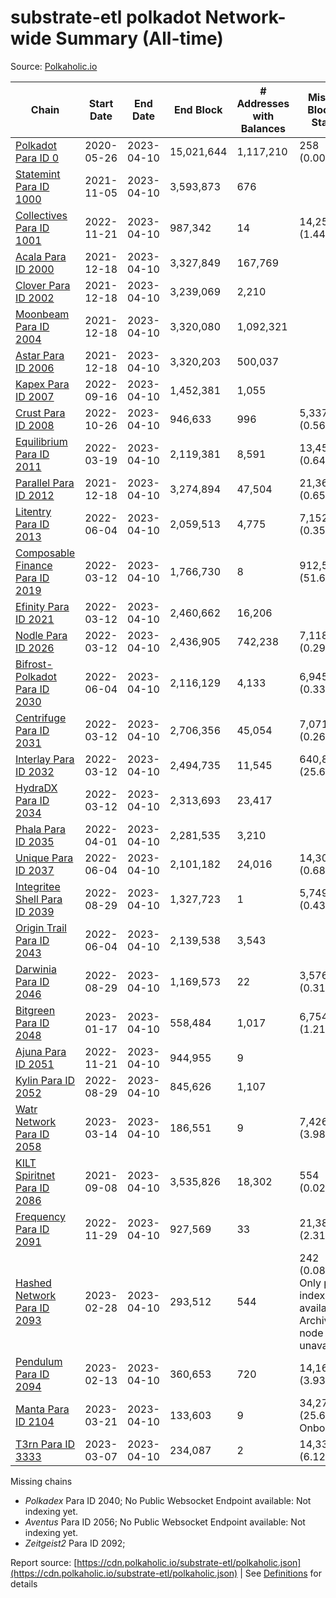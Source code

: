 # substrate-etl polkadot Network-wide Summary (All-time)

Source: [Polkaholic.io](https://polkaholic.io)


| Chain            | Start Date | End Date | End Block | # Addresses with Balances | Missing Blocks / Status |
| ---------------- | ---------- | ---------| --------- | ------------------------- | ----------------------- |
| [Polkadot Para ID 0](/polkadot/0-polkadot) | 2020-05-26 | 2023-04-10 | 15,021,644 |  1,117,210 | 258 (0.00%)  |
| [Statemint Para ID 1000](/polkadot/1000-statemint) | 2021-11-05 | 2023-04-10 | 3,593,873 |  676 |    |
| [Collectives Para ID 1001](/polkadot/1001-collectives) | 2022-11-21 | 2023-04-10 | 987,342 |  14 | 14,253 (1.44%)  |
| [Acala Para ID 2000](/polkadot/2000-acala) | 2021-12-18 | 2023-04-10 | 3,327,849 |  167,769 |    |
| [Clover Para ID 2002](/polkadot/2002-clover) | 2021-12-18 | 2023-04-10 | 3,239,069 |  2,210 |    |
| [Moonbeam Para ID 2004](/polkadot/2004-moonbeam) | 2021-12-18 | 2023-04-10 | 3,320,080 |  1,092,321 |    |
| [Astar Para ID 2006](/polkadot/2006-astar) | 2021-12-18 | 2023-04-10 | 3,320,203 |  500,037 |    |
| [Kapex Para ID 2007](/polkadot/2007-kapex) | 2022-09-16 | 2023-04-10 | 1,452,381 |  1,055 |    |
| [Crust Para ID 2008](/polkadot/2008-crust) | 2022-10-26 | 2023-04-10 | 946,633 |  996 | 5,337 (0.56%)  |
| [Equilibrium Para ID 2011](/polkadot/2011-equilibrium) | 2022-03-19 | 2023-04-10 | 2,119,381 |  8,591 | 13,459 (0.64%)  |
| [Parallel Para ID 2012](/polkadot/2012-parallel) | 2021-12-18 | 2023-04-10 | 3,274,894 |  47,504 | 21,367 (0.65%)  |
| [Litentry Para ID 2013](/polkadot/2013-litentry) | 2022-06-04 | 2023-04-10 | 2,059,513 |  4,775 | 7,152 (0.35%)  |
| [Composable Finance Para ID 2019](/polkadot/2019-composable) | 2022-03-12 | 2023-04-10 | 1,766,730 |  8 | 912,531 (51.65%)  |
| [Efinity Para ID 2021](/polkadot/2021-efinity) | 2022-03-12 | 2023-04-10 | 2,460,662 |  16,206 |    |
| [Nodle Para ID 2026](/polkadot/2026-nodle) | 2022-03-12 | 2023-04-10 | 2,436,905 |  742,238 | 7,118 (0.29%)  |
| [Bifrost-Polkadot Para ID 2030](/polkadot/2030-bifrost-dot) | 2022-06-04 | 2023-04-10 | 2,116,129 |  4,133 | 6,945 (0.33%)  |
| [Centrifuge Para ID 2031](/polkadot/2031-centrifuge) | 2022-03-12 | 2023-04-10 | 2,706,356 |  45,054 | 7,071 (0.26%)  |
| [Interlay Para ID 2032](/polkadot/2032-interlay) | 2022-03-12 | 2023-04-10 | 2,494,735 |  11,545 | 640,874 (25.69%)  |
| [HydraDX Para ID 2034](/polkadot/2034-hydradx) | 2022-03-12 | 2023-04-10 | 2,313,693 |  23,417 |    |
| [Phala Para ID 2035](/polkadot/2035-phala) | 2022-04-01 | 2023-04-10 | 2,281,535 |  3,210 |    |
| [Unique Para ID 2037](/polkadot/2037-unique) | 2022-06-04 | 2023-04-10 | 2,101,182 |  24,016 | 14,301 (0.68%)  |
| [Integritee Shell Para ID 2039](/polkadot/2039-integritee-shell) | 2022-08-29 | 2023-04-10 | 1,327,723 |  1 | 5,749 (0.43%)  |
| [Origin Trail Para ID 2043](/polkadot/2043-origintrail) | 2022-06-04 | 2023-04-10 | 2,139,538 |  3,543 |    |
| [Darwinia Para ID 2046](/polkadot/2046-darwinia) | 2022-08-29 | 2023-04-10 | 1,169,573 |  22 | 3,576 (0.31%)  |
| [Bitgreen Para ID 2048](/polkadot/2048-bitgreen) | 2023-01-17 | 2023-04-10 | 558,484 |  1,017 | 6,754 (1.21%)  |
| [Ajuna Para ID 2051](/polkadot/2051-ajuna) | 2022-11-21 | 2023-04-10 | 944,955 |  9 |    |
| [Kylin Para ID 2052](/polkadot/2052-kylin) | 2022-08-29 | 2023-04-10 | 845,626 |  1,107 |    |
| [Watr Network Para ID 2058](/polkadot/2058-watr) | 2023-03-14 | 2023-04-10 | 186,551 |  9 | 7,426 (3.98%)  |
| [KILT Spiritnet Para ID 2086](/polkadot/2086-kilt) | 2021-09-08 | 2023-04-10 | 3,535,826 |  18,302 | 554 (0.02%)  |
| [Frequency Para ID 2091](/polkadot/2091-frequency) | 2022-11-29 | 2023-04-10 | 927,569 |  33 | 21,384 (2.31%)  |
| [Hashed Network Para ID 2093](/polkadot/2093-hashed) | 2023-02-28 | 2023-04-10 | 293,512 |  544 | 242 (0.08%) Only partial index available: Archive node unavailable |
| [Pendulum Para ID 2094](/polkadot/2094-pendulum) | 2023-02-13 | 2023-04-10 | 360,653 |  720 | 14,163 (3.93%)  |
| [Manta Para ID 2104](/polkadot/2104-manta) | 2023-03-21 | 2023-04-10 | 133,603 |  9 | 34,274 (25.65%) Onboarding |
| [T3rn Para ID 3333](/polkadot/3333-t3rn) | 2023-03-07 | 2023-04-10 | 234,087 |  2 | 14,331 (6.12%)  |

Missing chains


* *Polkadex* Para ID 2040; No Public Websocket Endpoint available: Not indexing yet.
* *Aventus* Para ID 2056; No Public Websocket Endpoint available: Not indexing yet.
* *Zeitgeist2* Para ID 2092; 

Report source: [https://cdn.polkaholic.io/substrate-etl/polkaholic.json](https://cdn.polkaholic.io/substrate-etl/polkaholic.json) | See [Definitions](/DEFINITIONS.md) for details
